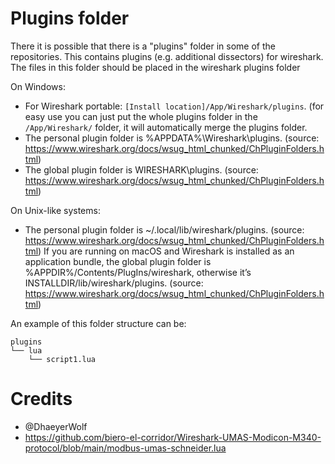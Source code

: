 # 
# Plugins folder
There it is possible that there is a "plugins" folder in some of the repositories. This contains plugins (e.g. additional dissectors) for wireshark. The files in this folder should be placed in the wireshark plugins folder

On Windows:
- For Wireshark portable: `[Install location]/App/Wireshark/plugins`. (for easy use you can just put the whole plugins folder in the `/App/Wireshark/` folder, it will automatically merge the plugins folder.
- The personal plugin folder is %APPDATA%\Wireshark\plugins. (source: https://www.wireshark.org/docs/wsug_html_chunked/ChPluginFolders.html)
- The global plugin folder is WIRESHARK\plugins. (source: https://www.wireshark.org/docs/wsug_html_chunked/ChPluginFolders.html)

On Unix-like systems:
- The personal plugin folder is ~/.local/lib/wireshark/plugins. (source: https://www.wireshark.org/docs/wsug_html_chunked/ChPluginFolders.html)
If you are running on macOS and Wireshark is installed as an application bundle, the global plugin folder is %APPDIR%/Contents/PlugIns/wireshark, otherwise it’s INSTALLDIR/lib/wireshark/plugins. (source: https://www.wireshark.org/docs/wsug_html_chunked/ChPluginFolders.html)

An example of this folder structure can be:
```
plugins
└── lua
    └── script1.lua
```

# Credits
- @DhaeyerWolf
- https://github.com/biero-el-corridor/Wireshark-UMAS-Modicon-M340-protocol/blob/main/modbus-umas-schneider.lua
